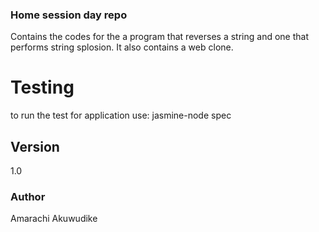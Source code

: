 ### Home session day  repo

Contains the codes for the a program that reverses a string and one that performs string splosion.
It also contains a web clone.

# Testing

to run the test for application use: jasmine-node spec

## Version
1.0

### Author
Amarachi Akuwudike
